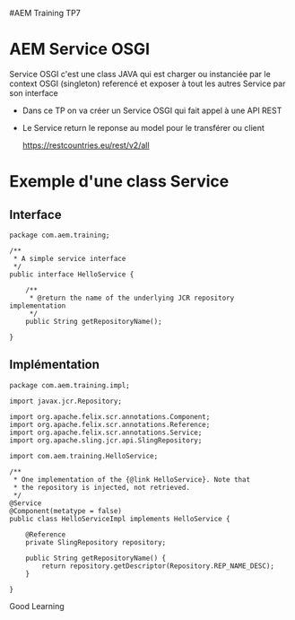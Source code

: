 #AEM Training TP7

# AEM Service OSGI
Service OSGI c'est une class JAVA qui est charger ou instanciée par le context OSGI (singleton) referencé et exposer 
à tout les autres Service par son interface 

- Dans ce TP on va créer un Service OSGI qui fait appel à une API REST
- Le Service return le reponse au model pour le transférer ou client

    https://restcountries.eu/rest/v2/all




Exemple d'une class Service
=
Interface
 -
    package com.aem.training;
    
    /**
     * A simple service interface
     */
    public interface HelloService {
        
        /**
         * @return the name of the underlying JCR repository implementation
         */
        public String getRepositoryName();
    
    }
   
 Implémentation
 --
    package com.aem.training.impl;
    
    import javax.jcr.Repository;
    
    import org.apache.felix.scr.annotations.Component;
    import org.apache.felix.scr.annotations.Reference;
    import org.apache.felix.scr.annotations.Service;
    import org.apache.sling.jcr.api.SlingRepository;
    
    import com.aem.training.HelloService;
    
    /**
     * One implementation of the {@link HelloService}. Note that
     * the repository is injected, not retrieved.
     */
    @Service
    @Component(metatype = false)
    public class HelloServiceImpl implements HelloService {
        
        @Reference
        private SlingRepository repository;
    
        public String getRepositoryName() {
            return repository.getDescriptor(Repository.REP_NAME_DESC);
        }
    
    }




    
    
Good Learning 
